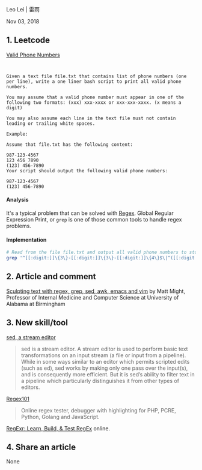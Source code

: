 Leo Lei | 雷雨

Nov 03, 2018

## 1. Leetcode

[Valid Phone Numbers](https://leetcode.com/problems/valid-phone-numbers/)
```text


Given a text file file.txt that contains list of phone numbers (one per line), write a one liner bash script to print all valid phone numbers.

You may assume that a valid phone number must appear in one of the following two formats: (xxx) xxx-xxxx or xxx-xxx-xxxx. (x means a digit)

You may also assume each line in the text file must not contain leading or trailing white spaces.

Example:

Assume that file.txt has the following content:

987-123-4567
123 456 7890
(123) 456-7890
Your script should output the following valid phone numbers:

987-123-4567
(123) 456-7890
```

#### Analysis
It's a typical problem that can be solved with [Regex](https://en.wikipedia.org/wiki/Regular_expression). Global Regular Expression Print, or `grep` is one of those common tools to handle regex problems.

#### Implementation
```bash
# Read from the file file.txt and output all valid phone numbers to stdout.
grep '^[[:digit:]]\{3\}-[[:digit:]]\{3\}-[[:digit:]]\{4\}$\|^([[:digit:]]\{3\})\ [[:digit:]]\{3\}-[[:digit:]]\{4\}$' file.txt

```

## 2. Article and comment

[Sculpting text with regex, grep, sed, awk, emacs and vim](http://matt.might.net/articles/sculpting-text/) by Matt Might, Professor of Internal Medicine and Computer Science at University of Alabama 
     at Birmingham 

## 3. New skill/tool
[sed, a stream editor](https://www.gnu.org/software/sed/manual/sed.html)
> sed is a stream editor. A stream editor is used to perform basic text transformations on an input stream (a file or input from a pipeline). While in some ways similar to an editor which permits scripted edits (such as ed), sed works by making only one pass over the input(s), and is consequently more efficient. But it is sed’s ability to filter text in a pipeline which particularly distinguishes it from other types of editors.

[Regex101](https://regex101.com/)
> Online regex tester, debugger with highlighting for PHP, PCRE, Python, Golang and JavaScript.

[RegExr: Learn, Build, & Test RegEx](https://regexr.com/) online.

## 4. Share an article
None